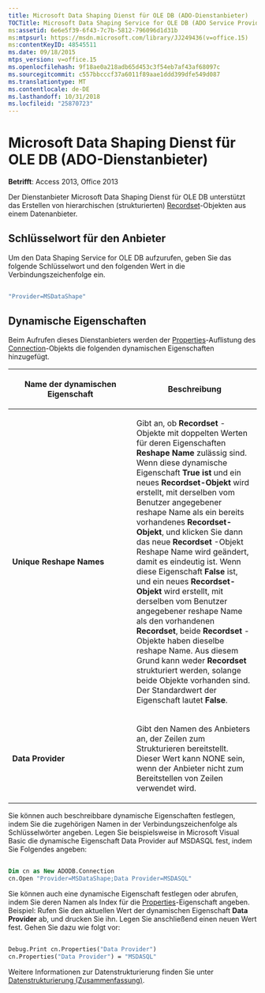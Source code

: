 ```yaml
---
title: Microsoft Data Shaping Dienst für OLE DB (ADO-Dienstanbieter)
TOCTitle: Microsoft Data Shaping Service for OLE DB (ADO Service Provider)
ms:assetid: 6e6e5f39-6f43-7c7b-5812-796096d1d31b
ms:mtpsurl: https://msdn.microsoft.com/library/JJ249436(v=office.15)
ms:contentKeyID: 48545511
ms.date: 09/18/2015
mtps_version: v=office.15
ms.openlocfilehash: 9f18ae0a218adb65d453c3f54eb7af43af68097c
ms.sourcegitcommit: c557bbcccf37a6011f89aae1ddd399dfe549d087
ms.translationtype: MT
ms.contentlocale: de-DE
ms.lasthandoff: 10/31/2018
ms.locfileid: "25870723"
---
```

# <a name="microsoft-data-shaping-service-for-ole-db-ado-service-provider"></a>Microsoft Data Shaping Dienst für OLE DB (ADO-Dienstanbieter)


**Betrifft**: Access 2013, Office 2013

Der Dienstanbieter Microsoft Data Shaping Dienst für OLE DB unterstützt das Erstellen von hierarchischen (strukturierten) [Recordset](recordset-object-ado.md)-Objekten aus einem Datenanbieter.

## <a name="provider-keyword"></a>Schlüsselwort für den Anbieter

Um den Data Shaping Service for OLE DB aufzurufen, geben Sie das folgende Schlüsselwort und den folgenden Wert in die Verbindungszeichenfolge ein.

```vb 
 
"Provider=MSDataShape" 
```

## <a name="dynamic-properties"></a>Dynamische Eigenschaften

Beim Aufrufen dieses Dienstanbieters werden der [Properties](connection-object-ado.md)-Auflistung des [Connection](properties-collection-ado.md)-Objekts die folgenden dynamischen Eigenschaften hinzugefügt.

<table>
<colgroup>
<col style="width: 50%" />
<col style="width: 50%" />
</colgroup>
<thead>
<tr class="header">
<th><p>Name der dynamischen Eigenschaft</p></th>
<th><p>Beschreibung</p></th>
</tr>
</thead>
<tbody>
<tr class="odd">
<td><p><strong>Unique Reshape Names</strong></p></td>
<td><p>Gibt an, ob <strong>Recordset</strong> -Objekte mit doppelten Werten für deren Eigenschaften <strong>Reshape Name</strong> zulässig sind. Wenn diese dynamische Eigenschaft <strong>True ist</strong> und ein neues <strong>Recordset-Objekt</strong> wird erstellt, mit derselben vom Benutzer angegebener reshape Name als ein bereits vorhandenes <strong>Recordset-Objekt</strong>, und klicken Sie dann das neue <strong>Recordset</strong> -Objekt Reshape Name wird geändert, damit es eindeutig ist. Wenn diese Eigenschaft <strong>False</strong> ist, und ein neues <strong>Recordset-Objekt</strong> wird erstellt, mit derselben vom Benutzer angegebener reshape Name als den vorhandenen <strong>Recordset</strong>, beide <strong>Recordset</strong> -Objekte haben dieselbe reshape Name. Aus diesem Grund kann weder <strong>Recordset</strong> strukturiert werden, solange beide Objekte vorhanden sind. Der Standardwert der Eigenschaft lautet <strong>False</strong>.</p></td>
</tr>
<tr class="even">
<td><p><strong>Data Provider</strong></p></td>
<td><p>Gibt den Namen des Anbieters an, der Zeilen zum Strukturieren bereitstellt. Dieser Wert kann NONE sein, wenn der Anbieter nicht zum Bereitstellen von Zeilen verwendet wird.</p></td>
</tr>
</tbody>
</table>


Sie können auch beschreibbare dynamische Eigenschaften festlegen, indem Sie die zugehörigen Namen in der Verbindungszeichenfolge als Schlüsselwörter angeben. Legen Sie beispielsweise in Microsoft Visual Basic die dynamische Eigenschaft Data Provider auf MSDASQL fest, indem Sie Folgendes angeben:

```vb 
 
Dim cn as New ADODB.Connection 
cn.Open "Provider=MSDataShape;Data Provider=MSDASQL" 
```

Sie können auch eine dynamische Eigenschaft festlegen oder abrufen, indem Sie deren Namen als Index für die [Properties](properties-collection-ado.md)-Eigenschaft angeben. Beispiel: Rufen Sie den aktuellen Wert der dynamischen Eigenschaft **Data Provider** ab, und drucken Sie ihn. Legen Sie anschließend einen neuen Wert fest. Gehen Sie dazu wie folgt vor:

```vb 
 
Debug.Print cn.Properties("Data Provider") 
cn.Properties("Data Provider") = "MSDASQL" 
```

Weitere Informationen zur Datenstrukturierung finden Sie unter [Datenstrukturierung (Zusammenfassung)](data-shaping.md).

